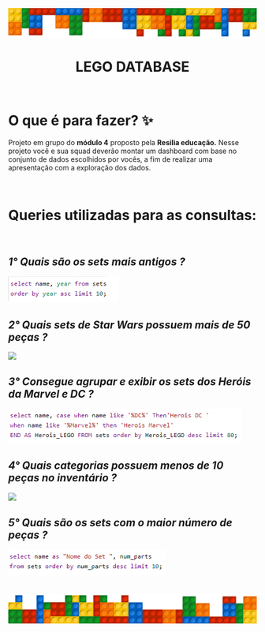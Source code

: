 <img src='./.github/border.png' />

<br>

<div>

<h1 align='center'>LEGO DATABASE</h1>

<br>

<div>
  <h1>O que é para fazer? ✨</h1>
  <p>
    Projeto em grupo do <b>módulo 4</b> proposto pela <b>Resilia educação.</b>
    Nesse projeto você e sua squad deverão montar
    um dashboard com base no conjunto de dados
    escolhidos por vocês, a fim de realizar uma
    apresentação com a exploração dos dados.
  </p>
</div>

<br>
<h1>Queries utilizadas para as consultas: </h1>

<br>

<h2><i>1° Quais são os sets mais antigos ?</i></h2>

<img src='./src/querys/setsMaisAntigos.png'/>

<br>

<h2><i>2° Quais sets de Star Wars possuem mais de 50 peças ?</i></h2>

<img src='./src/querys/starWarsMaisDe50Peças.png'/>

<br>

<h2><i>3° Consegue agrupar e exibir os sets dos Heróis da Marvel e DC ?</i></h2>

<img left='20px' src='./src/querys/agruparMarvel&DC.png'/>

<br>

<h2><i>4° Quais categorias possuem menos de 10 peças no inventário ?</i></h2>

<img src='./src/querys/categoriaMenos10PeçasNoInventario.png'/>

<br>

<h2><i>5° Quais são os sets com o maior número de peças ?</i></h2>

<img src='./src/querys/setsMaiorNumeroDePecas.png'/>

<br>
<br>

<br>

<img src="./.github/border-reverse.png" />
